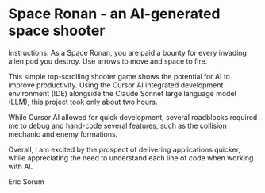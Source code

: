 # Space Ronan - an AI-generated space shooter

Instructions: As a Space Ronan, you are paid a bounty for every invading alien pod you destroy.  Use arrows to move and space to fire.

This simple top-scrolling shooter game shows the potential for AI to improve productivity.  Using the Cursor AI integrated development environment (IDE) alongside the Claude Sonnet large language model (LLM), this project took only about two hours.

While Cursor AI allowed for quick development, several roadblocks required me to debug and hand-code several features, such as the collision mechanic and enemy formations.

Overall, I am excited by the prospect of delivering applications quicker, while appreciating the need to understand each line of code when working with AI.

Eric Sorum